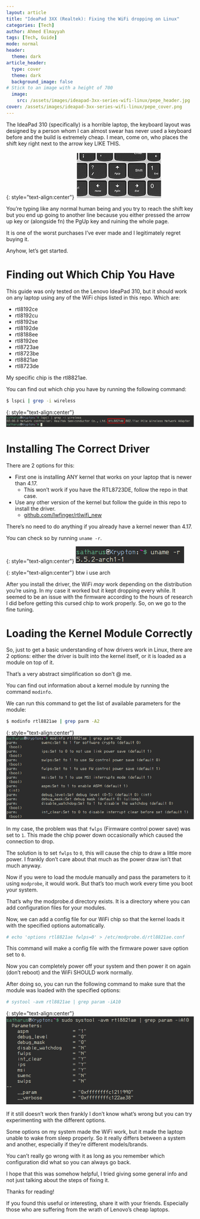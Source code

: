 ```yaml
---
layout: article
title: "IdeaPad 3XX (Realtek): Fixing the WiFi dropping on Linux" 
categories: [Tech]
author: Ahmed Elmayyah
tags: [Tech, Guide]
mode: normal 
header:
  theme: dark
article_header:
  type: cover 
  theme: dark
  background_image: false
# Stick to an image with a height of 700
  image:
    src: /assets/images/ideapad-3xx-series-wifi-linux/pepe_header.jpg
cover: /assets/images/ideapad-3xx-series-wifi-linux/pepe_cover.png
---
```

The IdeaPad 310 (specifically) is a horrible laptop, the keyboard layout was designed by a person whom I can almost swear has never used a keyboard before and the build is extremely cheap. I mean, come on, who places the shift key right next to the arrow key LIKE THIS.
<!--more-->

{: style="text-align:center"}
![Keyboard](/assets/images/ideapad-3xx-series-wifi-linux/Keyboard.png)

You’re typing like any normal human being and you try to reach the shift key but you end up going to another line because you either pressed the arrow up key or (alongside fn) the PgUp key and ruining the whole page.

It is one of the worst purchases I’ve ever made and I legitimately regret buying it.

Anyhow, let’s get started.


# Finding out Which Chip You Have

This guide was only tested on the Lenovo IdeaPad 310, but it should work on any laptop using any of the WiFi chips listed in this repo. Which are:

- rtl8192ce
- rtl8192cu
- rtl8192se
- rtl8192de
- rtl8188ee
- rtl8192ee
- rtl8723ae
- rtl8723be
- rtl8821ae
- rtl8723de

My specific chip is the rtl8821ae.

You can find out which chip you have by running the following command: 

```sh
$ lspci | grep -i wireless
```

{: style="text-align:center"}
![Chip](/assets/images/ideapad-3xx-series-wifi-linux/Chip.png)


# Installing The Correct Driver

There are 2 options for this:

- First one is installing ANY kernel that works on your laptop that is newer than 4.17.
    - This won’t work if you have the RTL8723DE, follow the repo in that case.
- Use any other version of the kernel but follow the guide in this repo to install the driver.
    - [github.com/lwfinger/rtlwifi_new](https://github.com/lwfinger/rtlwifi_new)

There’s no need to do anything if you already have a kernel newer than 4.17.

You can check so by running `uname -r`.

{: style="text-align:center"}
![kernel](/assets/images/ideapad-3xx-series-wifi-linux/Kernel.png)

{: style="text-align:center"}
btw i use arch

After you install the driver, the WiFi _may_ work depending on the distribution you’re using. In my case it worked but it kept dropping every while. It seemed to be an issue with the firmware according to the hours of research I did before getting this cursed chip to work properly. So, on we go to the fine tuning.

# Loading the Kernel Module Correctly

So, just to get a basic understanding of how drivers work in Linux, there are 2 options: either the driver is built into the kernel itself, or it is loaded as a module on top of it.

That’s a very abstract simplification so don’t @ me.

You can find out information about a kernel module by running the command `modinfo`.

We can run this command to get the list of available parameters for the module: 

```sh
$ modinfo rtl8821ae | grep parm -A2
```

{: style="text-align:center"}
![Params](/assets/images/ideapad-3xx-series-wifi-linux/Params.png)

In my case, the problem was that `fwlps` (Firmware control power save) was set to `1`. This made the chip power down occasionally which caused the connection to drop.

The solution is to set `fwlps` to `0`, this will cause the chip to draw a little more power. I frankly don’t care about that much as the power draw isn’t that much anyway.

Now if you were to load the module manually and pass the parameters to it using `modprobe`, it would work. But that’s too much work every time you boot your system.

That’s why the modprobe.d directory exists. It is a directory where you can add configuration files for your modules.

Now, we can add a config file for our WiFi chip so that the kernel loads it with the specified options automatically.

```sh
# echo 'options rtl8821ae fwlps=0' > /etc/modprobe.d/rtl8821ae.conf
```
This command will make a config file with the firmware power save option set to `0`.

Now you can completely power off your system and then power it on again (don’t reboot) and the WiFi SHOULD work normally.

After doing so, you can run the following command to make sure that the module was loaded with the specified options: 

```sh
# systool -avm rtl8821ae | grep param -iA10
```

{: style="text-align:center"}
![sysvtool](/assets/images/ideapad-3xx-series-wifi-linux/sysvtool.png)

If it still doesn’t work then frankly I don’t know what’s wrong but you can try experimenting with the different options.

Some options on my system made the WiFi work, but it made the laptop unable to wake from sleep properly. So it really differs between a system and another, especially if they’re different models/brands.

You can’t really go wrong with it as long as you remember which configuration did what so you can always go back.

I hope that this was somehow helpful, I tried giving some general info and not just talking about the steps of fixing it.

Thanks for reading!

If you found this useful or interesting, share it with your friends. Especially those who are suffering from the wrath of Lenovo’s cheap laptops.
